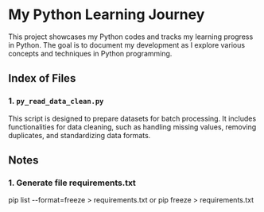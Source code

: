 # My Python Learning Journey

This project showcases my Python codes and tracks my learning progress in Python. The goal is to document my development as I explore various concepts and techniques in Python programming.

## Index of Files

### 1. `py_read_data_clean.py`
This script is designed to prepare datasets for batch processing. It includes functionalities for data cleaning, such as handling missing values, removing duplicates, and standardizing data formats.

## Notes

### 1. Generate file requirements.txt
pip list --format=freeze > requirements.txt
or
pip freeze > requirements.txt
